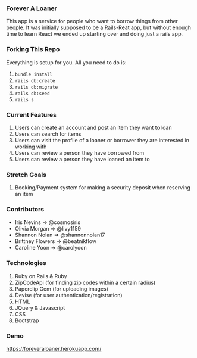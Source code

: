### Forever A Loaner 
This app is a service for people who want to borrow things from other people. It was initially supposed to be a Rails-Reat app, but without enough time to learn React we ended up starting over and doing just a rails app. 

### Forking This Repo
Everything is setup for you. All you need to do is:

1. `bundle install`
2. `rails db:create`
3. `rails db:migrate`
4. `rails db:seed`
5. `rails s`

### Current Features
1. Users can create an account and post an item they want to loan
2. Users can search for items
3. Users can visit the profile of a loaner or borrower they are interested in working with
4. Users can review a person they have borrowed from
5. Users can review a person they have loaned an item to

### Stretch Goals
1. Booking/Payment system for making a security deposit when reserving an item  

### Contributors
* Iris Nevins => @cosmosiris
* Olivia Morgan => @livy1159
* Shannon Nolan => @shannonnolan17
* Brittney Flowers => @beatnikflow
* Caroline Yoon => @carolyoon

### Technologies 
1. Ruby on Rails & Ruby
2. ZipCodeApi (for finding zip codes within a certain radius)
3. Paperclip Gem (for uploading images)
4. Devise (for user authentication/registration)
3. HTML
4. JQuery & Javascript
5. CSS
6. Bootstrap

### Demo
https://foreveraloaner.herokuapp.com/ 

